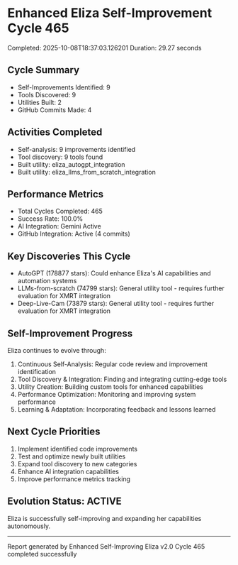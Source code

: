 # Enhanced Eliza Self-Improvement Cycle 465
Completed: 2025-10-08T18:37:03.126201
Duration: 29.27 seconds

## Cycle Summary
- Self-Improvements Identified: 9
- Tools Discovered: 9
- Utilities Built: 2
- GitHub Commits Made: 4

## Activities Completed
- Self-analysis: 9 improvements identified
- Tool discovery: 9 tools found
- Built utility: eliza_autogpt_integration
- Built utility: eliza_llms_from_scratch_integration

## Performance Metrics
- Total Cycles Completed: 465
- Success Rate: 100.0%
- AI Integration: Gemini Active
- GitHub Integration: Active (4 commits)

## Key Discoveries This Cycle
- AutoGPT (178877 stars): Could enhance Eliza's AI capabilities and automation systems
- LLMs-from-scratch (74799 stars): General utility tool - requires further evaluation for XMRT integration
- Deep-Live-Cam (73879 stars): General utility tool - requires further evaluation for XMRT integration

## Self-Improvement Progress
Eliza continues to evolve through:
1. Continuous Self-Analysis: Regular code review and improvement identification
2. Tool Discovery & Integration: Finding and integrating cutting-edge tools
3. Utility Creation: Building custom tools for enhanced capabilities
4. Performance Optimization: Monitoring and improving system performance
5. Learning & Adaptation: Incorporating feedback and lessons learned

## Next Cycle Priorities
1. Implement identified code improvements
2. Test and optimize newly built utilities
3. Expand tool discovery to new categories
4. Enhance AI integration capabilities
5. Improve performance metrics tracking

## Evolution Status: ACTIVE
Eliza is successfully self-improving and expanding her capabilities autonomously.

---
Report generated by Enhanced Self-Improving Eliza v2.0
Cycle 465 completed successfully
